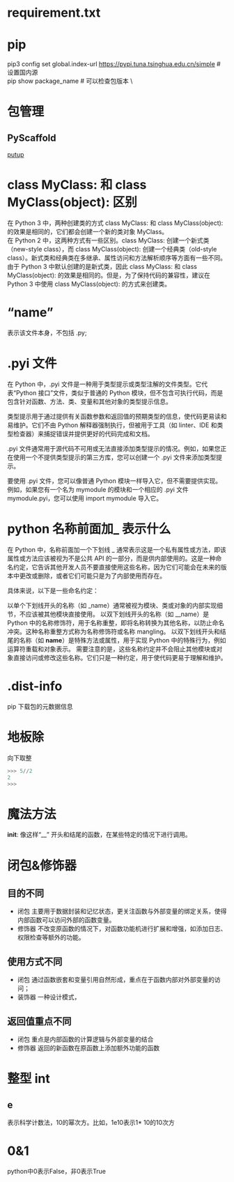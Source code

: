 # requirement.txt
# pip
pip3 config set global.index-url https://pypi.tuna.tsinghua.edu.cn/simple  # 设置国内源 \
pip show package_name # 可以检查包版本 \


# 包管理
## PyScaffold
[putup](https://pyscaffold.org/en/stable/index.html)

# class MyClass: 和 class MyClass(object): 区别
在 Python 3 中，两种创建类的方式 class MyClass: 和 class MyClass(object): 的效果是相同的，它们都会创建一个新的类对象 MyClass。 \
在 Python 2 中，这两种方式有一些区别。class MyClass: 创建一个新式类（new-style class），而 class MyClass(object): 创建一个经典类（old-style class）。新式类和经典类在多继承、属性访问和方法解析顺序等方面有一些不同。\
由于 Python 3 中默认创建的是新式类，因此 class MyClass: 和 class MyClass(object): 的效果是相同的。但是，为了保持代码的兼容性，建议在 Python 3 中使用 class MyClass(object): 的方式来创建类。


# “__name__”
表示该文件本身，不包括 .py;

# .pyi 文件
在 Python 中，.pyi 文件是一种用于类型提示或类型注解的文件类型。它代表“Python 接口”文件，类似于普通的 Python 模块，但不包含可执行代码，而是包含针对函数、方法、类、变量和其他对象的类型提示信息。

类型提示用于通过提供有关函数参数和返回值的预期类型的信息，使代码更易读和易维护。它们不由 Python 解释器强制执行，但被用于工具（如 linter、IDE 和类型检查器）来捕捉错误并提供更好的代码完成和文档。

.pyi 文件通常用于源代码不可用或无法直接添加类型提示的情况。例如，如果您正在使用一个不提供类型提示的第三方库，您可以创建一个 .pyi 文件来添加类型提示。

要使用 .pyi 文件，您可以像普通 Python 模块一样导入它，但不需要提供实现。例如，如果您有一个名为 mymodule 的模块和一个相应的 .pyi 文件 mymodule.pyi，您可以使用 import mymodule 导入它。

# python 名称前面加_ 表示什么
在 Python 中，名称前面加一个下划线 _ 通常表示这是一个私有属性或方法，即该属性或方法应该被视为不是公共 API 的一部分，而是供内部使用的。这是一种命名约定，它告诉其他开发人员不要直接使用这些名称，因为它们可能会在未来的版本中更改或删除，或者它们可能只是为了内部使用而存在。

具体来说，以下是一些命名约定：

以单个下划线开头的名称（如 _name）通常被视为模块、类或对象的内部实现细节，不应该被其他模块直接使用。
以双下划线开头的名称（如 __name）是 Python 中的名称修饰符，用于名称重整，即将名称转换为其他名称，以防止命名冲突。这种名称重整方式称为名称修饰符或名称 mangling。
以双下划线开头和结尾的名称（如 __name__）是特殊方法或属性，用于实现 Python 中的特殊行为，例如运算符重载和对象表示。
需要注意的是，这些名称约定并不会阻止其他模块或对象直接访问或修改这些名称。它们只是一种约定，用于使代码更易于理解和维护。

# .dist-info
pip 下载包的元数据信息
# 地板除
向下取整
```python
>>> 5//2
2
>>> 
```

# 魔法方法
__init__: 像这样“__” 开头和结尾的函数，在某些特定的情况下进行调用。
# 闭包&修饰器
## 目的不同
* 闭包
主要用于数据封装和记忆状态，更关注函数与外部变量的绑定关系，使得内部函数可以访问外部的函数变量。
* 修饰器
不改变原函数的情况下，对函数功能机进行扩展和增强，如添加日志、权限检查等额外的功能。
## 使用方式不同
* 闭包
通过函数嵌套和变量引用自然形成，重点在于函数内部对外部变量的访问；
* 装饰器
一种设计模式，
## 返回值重点不同
* 闭包
重点是内部函数的计算逻辑与外部变量的结合
* 修饰器
返回的新函数在原函数上添加额外功能的函数
# 整型 int
## e
表示科学计数法，10的幂次方。比如，1e10表示1* 10的10次方

# 0&1
python中0表示False，非0表示True



